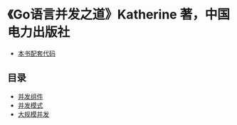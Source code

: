 # 《Go语言并发之道》Katherine 著，中国电力出版社

- [本书配套代码](http://katherine.cox-buday.com/concurrency-in-go)

## 目录
- [并发组件](chapter3/Go并发组件.md)
- [并发模式](chapter4/Go并发模式.md)
- [大规模并发](chapter5/大规模并发.md)


